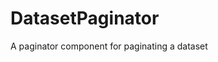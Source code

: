 # DatasetPaginator
A paginator component for paginating a dataset


> <dataset-paginator v-if="archiveReady" :initial-items-per-page="12" :dataset="media">
>    <template v-slot="{ items }">
>      <div v-for="item in items">
>        <h1> {{ item.prop }} </div>
>      </div>
>    </template>
> </dataset-paginator>
